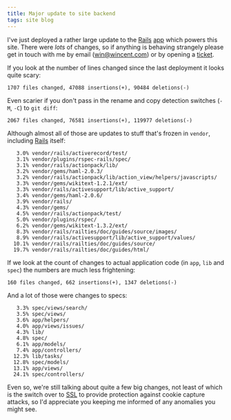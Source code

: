 ```yaml
---
title: Major update to site backend
tags: site blog
---
```


I've just deployed a rather large update to the [Rails](/wiki/Rails) [app](/wiki/app) which powers this site. There were *lots* of changes, so if anything is behaving strangely please get in touch with me by email (<win@wincent.com>) or by opening a [ticket](/wiki/ticket).

If you look at the number of lines changed since the last deployment it looks quite scary:

    1707 files changed, 47088 insertions(+), 90484 deletions(-)

Even scarier if you don't pass in the rename and copy detection switches (`-M`, `-C`) to `git diff`:

    2067 files changed, 76581 insertions(+), 119977 deletions(-)

Although almost all of those are updates to stuff that's frozen in `vendor`, including [Rails](/wiki/Rails) itself:

       3.0% vendor/rails/activerecord/test/
       3.1% vendor/plugins/rspec-rails/spec/
       3.1% vendor/rails/actionpack/lib/
       3.2% vendor/gems/haml-2.0.3/
       3.2% vendor/rails/actionpack/lib/action_view/helpers/javascripts/
       3.3% vendor/gems/wikitext-1.2.1/ext/
       3.3% vendor/rails/activesupport/lib/active_support/
       3.4% vendor/gems/haml-2.0.6/
       3.9% vendor/rails/
       4.3% vendor/gems/
       4.5% vendor/rails/actionpack/test/
       5.0% vendor/plugins/rspec/
       6.2% vendor/gems/wikitext-1.3.2/ext/
       8.3% vendor/rails/railties/doc/guides/source/images/
       8.9% vendor/rails/activesupport/lib/active_support/values/
      10.1% vendor/rails/railties/doc/guides/source/
      19.7% vendor/rails/railties/doc/guides/html/

If we look at the count of changes to actual application code (in `app`, `lib` and `spec`) the numbers are much less frightening:

    160 files changed, 662 insertions(+), 1347 deletions(-)

And a lot of those were changes to specs:

       3.3% spec/views/search/
       3.5% spec/views/
       3.6% app/helpers/
       4.0% app/views/issues/
       4.3% lib/
       4.8% spec/
       6.1% app/models/
       7.4% app/controllers/
      12.3% lib/tasks/
      12.8% spec/models/
      13.1% app/views/
      24.1% spec/controllers/

Even so, we're still talking about quite a few big changes, not least of which is the switch over to [SSL](/wiki/SSL) to provide protection against cookie capture attacks, so I'd appreciate you keeping me informed of any anomalies you might see.
